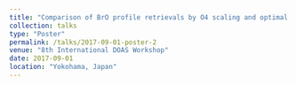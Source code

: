 ```yaml
---
title: "Comparison of BrO profile retrievals by O4 scaling and optimal estimation techniques from airborne limb viewing DOAS measurements"
collection: talks
type: "Poster"
permalink: /talks/2017-09-01-poster-2
venue: "8th International DOAS Workshop"
date: 2017-09-01
location: "Yokohama, Japan"
---
```

